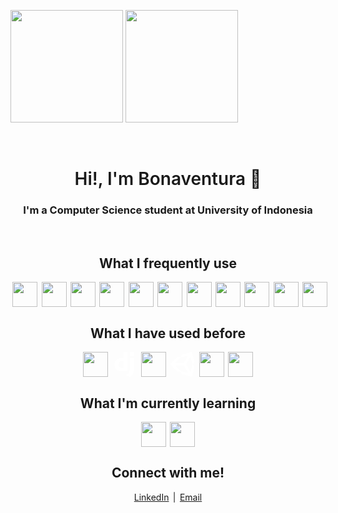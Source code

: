 <link rel="stylesheet" href="https://cdn.jsdelivr.net/gh/devicons/devicon@v2.15.1/devicon.min.css">

<p>
<img height="180em" src="https://github-readme-stats-bonaventuragal.vercel.app/api?username=bonaventuragal&show_icons=true&count_private=true&theme=aura" />
<img height="180em" src="https://github-readme-stats-bonaventuragal.vercel.app/api/top-langs/?username=bonaventuragal&layout=compact&theme=aura&langs_count=6&hide=html,powershell,batchfile" />
</p>
<br>
<h1 align="center" style="font-weight: 600;">Hi!, I'm Bonaventura 👋</h1>
<h3 align="center">I'm a Computer Science student at University of Indonesia</h3>
<br>

<h2 align="center">What I frequently use</h2>
<p align="center" style="display: flex; justify-content: center; gap: 0.4rem;">
<!-- Next svg -->
<svg width="40px" height="40px" viewBox="0 0 128 128">
<path fill="white" d="M64 0C28.7 0 0 28.7 0 64s28.7 64 64 64c11.2 0 21.7-2.9 30.8-7.9L48.4 55.3v36.6h-6.8V41.8h6.8l50.5 75.8C116.4 106.2 128 86.5 128 64c0-35.3-28.7-64-64-64zm22.1 84.6l-7.5-11.3V41.8h7.5v42.8z"></path>
</svg>
<img width="40px;" src="https://cdn.jsdelivr.net/gh/devicons/devicon/icons/react/react-original.svg" />          
<img width="40px;" src="https://cdn.jsdelivr.net/gh/devicons/devicon/icons/typescript/typescript-original.svg" />
<img width="40px;" src="https://cdn.jsdelivr.net/gh/devicons/devicon/icons/tailwindcss/tailwindcss-plain.svg" />          
<img width="40px;" src="https://cdn.jsdelivr.net/gh/devicons/devicon/icons/yarn/yarn-original.svg" />         
<img width="40px;" src="https://cdn.jsdelivr.net/gh/devicons/devicon/icons/postgresql/postgresql-original.svg" />
<img width="40px;" src="https://cdn.jsdelivr.net/gh/devicons/devicon/icons/java/java-original.svg" />
<img width="40px;" src="https://cdn.jsdelivr.net/gh/devicons/devicon/icons/cplusplus/cplusplus-original.svg" />
<img width="40px;" src="https://cdn.jsdelivr.net/gh/devicons/devicon/icons/python/python-original.svg" />
<img width="40px;" src="https://cdn.jsdelivr.net/gh/devicons/devicon/icons/javascript/javascript-original.svg" />
<img width="40px;" src="https://cdn.jsdelivr.net/gh/devicons/devicon/icons/html5/html5-original.svg" />
<img width="40px;" src="https://cdn.jsdelivr.net/gh/devicons/devicon/icons/css3/css3-original.svg" />
</p>


<h2 align="center">What I have used before</h2>
<p align="center" style="display: flex; justify-content: center; gap: 0.4rem;">
<img width="40px;" src="https://cdn.jsdelivr.net/gh/devicons/devicon/icons/storybook/storybook-original.svg" />         
<!-- django svg -->
<svg width="40px" height="40px" viewBox="0 0 128 128">
<path fill="white" d="M59.448 0h20.93v96.88c-10.737 2.04-18.62 2.855-27.181 2.855-25.551-.001-38.87-11.551-38.87-33.705 0-21.338 14.135-35.2 36.015-35.2 3.398 0 5.98.272 9.106 1.087zm0 48.765c-2.446-.815-4.485-1.086-7.067-1.086-10.6 0-16.717 6.523-16.717 17.939 0 11.145 5.845 17.26 16.582 17.26 2.309 0 4.212-.136 7.202-.542z"></path><path fill="white" d="M113.672 32.321V80.84c0 16.717-1.224 24.735-4.893 31.666-3.398 6.661-7.883 10.873-17.124 15.494l-19.435-9.241c9.242-4.35 13.726-8.153 16.58-14 2.99-5.979 3.943-12.91 3.943-31.122V32.321zM92.742.111h20.93v21.474h-20.93z"></path>
</svg>
<img width="40px;" src="https://cdn.jsdelivr.net/gh/devicons/devicon/icons/csharp/csharp-original.svg" />
<svg width="40px" height="40px" viewBox="0 0 128 128">
<path fill="white" d="M82.48 63.578l22.418-38.402 10.832 38.402-10.832 38.398zm-10.926 6.238l22.422 38.402-39.047-9.922-28.211-28.48zM93.969 18.93L71.555 57.34H26.719L54.93 28.855zm32 31.582L112.293.031 61.25 13.559l-7.555 13.18-15.336-.109L1 63.582l37.359 36.949h.004l15.324-.113 7.57 13.176 51.035 13.527 13.676-50.473-7.762-13.07zm0 0" fill="#110B09"></path>
</svg>
<img width="40px;" src="https://cdn.jsdelivr.net/gh/devicons/devicon/icons/jquery/jquery-original.svg" />
<img width="40px;" src="https://cdn.jsdelivr.net/gh/devicons/devicon/icons/flutter/flutter-original.svg" />
</p>

<h2 align="center">What I'm currently learning</h2>
<p align="center" style="display: flex; justify-content: center; gap: 0.4rem;">
<img width="40px;" src="https://cdn.jsdelivr.net/gh/devicons/devicon/icons/nestjs/nestjs-plain.svg" />
<img width="40px;" src="https://cdn.jsdelivr.net/gh/devicons/devicon/icons/spring/spring-original.svg" />
</p>

<h2 align="center">Connect with me!</h2>
<p align="center" style="display: flex; justify-content: center; gap: 0.4rem;">
<a href="https://www.linkedin.com/in/bonaventuragal">LinkedIn</a>
|
<a href="mailto:bonaventuragal@gmail.com">Email</a>
